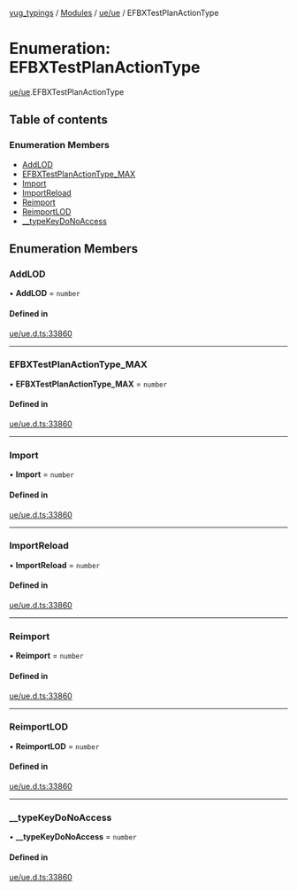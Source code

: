 [yug_typings](../README.md) / [Modules](../modules.md) / [ue/ue](../modules/ue_ue.md) / EFBXTestPlanActionType

# Enumeration: EFBXTestPlanActionType

[ue/ue](../modules/ue_ue.md).EFBXTestPlanActionType

## Table of contents

### Enumeration Members

- [AddLOD](ue_ue.EFBXTestPlanActionType.md#addlod)
- [EFBXTestPlanActionType\_MAX](ue_ue.EFBXTestPlanActionType.md#efbxtestplanactiontype_max)
- [Import](ue_ue.EFBXTestPlanActionType.md#import)
- [ImportReload](ue_ue.EFBXTestPlanActionType.md#importreload)
- [Reimport](ue_ue.EFBXTestPlanActionType.md#reimport)
- [ReimportLOD](ue_ue.EFBXTestPlanActionType.md#reimportlod)
- [\_\_typeKeyDoNoAccess](ue_ue.EFBXTestPlanActionType.md#__typekeydonoaccess)

## Enumeration Members

### AddLOD

• **AddLOD** = `number`

#### Defined in

[ue/ue.d.ts:33860](https://github.com/YugMetaverse/yug_typings/blob/b7d9b19/ue/ue.d.ts#L33860)

___

### EFBXTestPlanActionType\_MAX

• **EFBXTestPlanActionType\_MAX** = `number`

#### Defined in

[ue/ue.d.ts:33860](https://github.com/YugMetaverse/yug_typings/blob/b7d9b19/ue/ue.d.ts#L33860)

___

### Import

• **Import** = `number`

#### Defined in

[ue/ue.d.ts:33860](https://github.com/YugMetaverse/yug_typings/blob/b7d9b19/ue/ue.d.ts#L33860)

___

### ImportReload

• **ImportReload** = `number`

#### Defined in

[ue/ue.d.ts:33860](https://github.com/YugMetaverse/yug_typings/blob/b7d9b19/ue/ue.d.ts#L33860)

___

### Reimport

• **Reimport** = `number`

#### Defined in

[ue/ue.d.ts:33860](https://github.com/YugMetaverse/yug_typings/blob/b7d9b19/ue/ue.d.ts#L33860)

___

### ReimportLOD

• **ReimportLOD** = `number`

#### Defined in

[ue/ue.d.ts:33860](https://github.com/YugMetaverse/yug_typings/blob/b7d9b19/ue/ue.d.ts#L33860)

___

### \_\_typeKeyDoNoAccess

• **\_\_typeKeyDoNoAccess** = `number`

#### Defined in

[ue/ue.d.ts:33860](https://github.com/YugMetaverse/yug_typings/blob/b7d9b19/ue/ue.d.ts#L33860)
